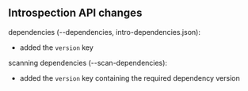 ## Introspection API changes

dependencies (--dependencies, intro-dependencies.json):
- added the `version` key

scanning dependencies (--scan-dependencies):
- added the `version` key containing the required dependency version
